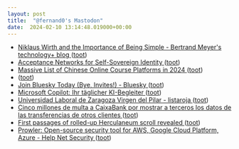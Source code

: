```yaml
---
layout: post
title:  "@fernand0's Mastodon"
date:  2024-02-10 13:14:48.019000+00:00
---
```

*  [Niklaus Wirth and the Importance of Being Simple - Bertrand Meyer's technology+ blog ](https://bertrandmeyer.com/2024/01/16/niklaus-wirth-importance-simple) ([toot](https://mastodon.social/@fernand0/111907365717089342))
*  [Acceptance Networks for Self-Sovereign Identity ](https://www.windley.com/archives/2024/02/acceptance_networks_for_self-sovereign_identity.shtm) ([toot](https://mastodon.social/@fernand0/111907275604885129))
*  [Massive List of Chinese Online Course Platforms in 2024 ](https://www.classcentral.com/report/chinese-mooc-platforms) ([toot](https://mastodon.social/@fernand0/111907198756101267))
*  [ ](https://oye.social/@victorgabriel) ([toot](https://mastodon.social/@fernand0/111907154473092257))
*  [Join Bluesky Today (Bye, Invites!) - Bluesky ](https://bsky.social/about/blog/02-06-2024-join-bluesk) ([toot](https://mastodon.social/@fernand0/111907031219195653))
*  [Microsoft Copilot: Ihr täglicher KI-Begleiter ](https://copilot.microsoft.com) ([toot](https://mastodon.social/@fernand0/111906962535445482))
*  [Universidad Laboral de Zaragoza Virgen del Pilar - listaroja ](https://listaroja.hispanianostra.org/ficha/universidad-laboral-de-zaragoza) ([toot](https://mastodon.social/@fernand0/111906804996637743))
*  [Cinco millones de multa a CaixaBank por mostrar a terceros los datos de las transferencias de otros clientes ](https://www.eldiario.es/tecnologia/cinco-millones-multa-caixabank-mostrar-terceros-datos-transferencias-clientes_1_10896101.htm) ([toot](https://mastodon.social/@fernand0/111906702617776212))
*  [First passages of rolled-up Herculaneum scroll revealed ](https://www.nature.com/articles/d41586-024-00346-) ([toot](https://mastodon.social/@fernand0/111906543709948811))
*  [Prowler: Open-source security tool for AWS, Google Cloud Platform, Azure - Help Net Security ](https://www.helpnetsecurity.com/2024/02/07/prowler-open-source-security-tool-aws-google-cloud-platform-azure) ([toot](https://mastodon.social/@fernand0/111906413424038727))
